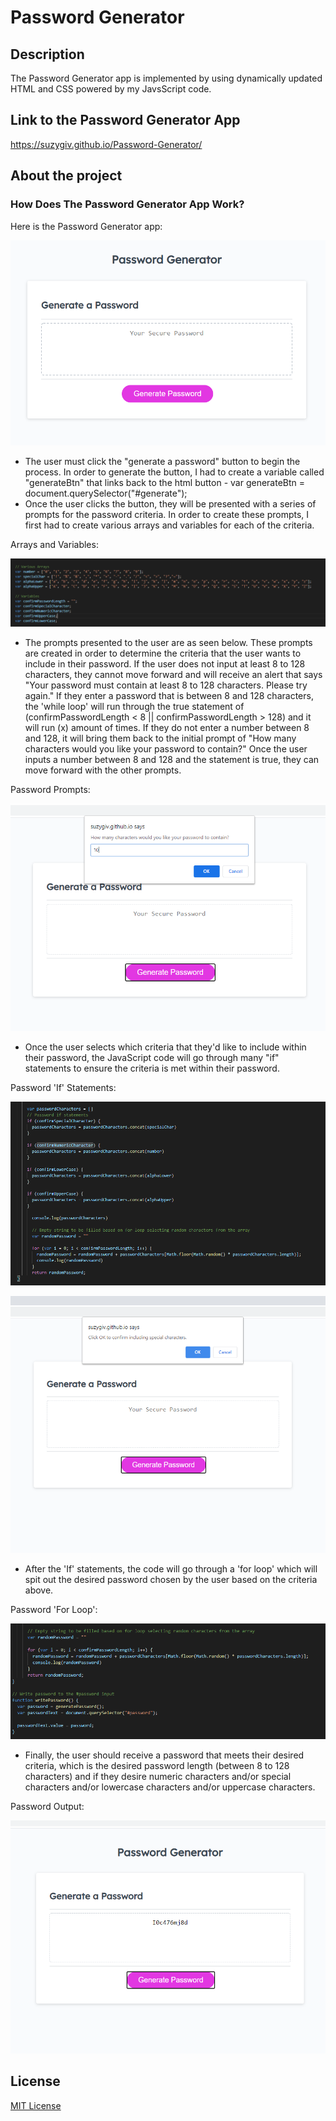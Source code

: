 # Password Generator

## Description

The Password Generator app is implemented by using dynamically updated HTML and CSS powered by my JavsScript code. 

## Link to the Password Generator App
https://suzygiv.github.io/Password-Generator/

## About the project

### How Does The Password Generator App Work?

Here is the Password Generator app:

![Password Generator screenshot](https://github.com/suzygiv/Password-Generator/blob/master/Assets/Password%20Generator%20App.PNG)

- The user must click the "generate a password" button to begin the process. In order to generate the button, I had to create a variable called "generateBtn" that links back to the html button - var generateBtn = document.querySelector("#generate");
- Once the user clicks the button, they will be presented with a series of prompts for the password criteria. In order to create these prompts, I first had to create various arrays and variables for each of the criteria. 
 
Arrays and Variables: 

![Array and Variables screenshot](https://github.com/suzygiv/Password-Generator/blob/master/Assets/Password%20Generator%20Arrays%20and%20Variables.PNG)

- The prompts presented to the user are as seen below. These prompts are created in order to determine the criteria that the user wants to include in their password. If the user does not input at least 8 to 128 characters, they cannot move forward and will receive an alert that says "Your password must contain at least 8 to 128 characters. Please try again." If they enter a password that is between 8 and 128 characters, the 'while loop' will run through the true statement of (confirmPasswordLength < 8 || confirmPasswordLength > 128) and it will run (x) amount of times. If they do not enter a number between 8 and 128, it will bring them back to the initial prompt of "How many characters would you like your password to contain?" Once the user inputs a number between 8 and 128 and the statement is true, they can move forward with the other prompts.

Password Prompts: 

![Password Prompts screenshot](https://github.com/suzygiv/Password-Generator/blob/master/Assets/Password%20Prompts.PNG)

- Once the user selects which criteria that they'd like to include within their password, the JavaScript code will go through many "if" statements to ensure the criteria is met within their password.

Password 'If' Statements: 

![Password If Statements screenshot](https://github.com/suzygiv/Password-Generator/blob/master/Assets/Password%20If%20Statements.PNG)

![Password Criteria screenshot](https://github.com/suzygiv/Password-Generator/blob/master/Assets/Password%20Criteria.PNG)

- After the 'If' statements, the code will go through a 'for loop' which will spit out the desired password chosen by the user based on the criteria above. 

Password 'For Loop': 

![Password For Loop screenshot](https://github.com/suzygiv/Password-Generator/blob/master/Assets/Password%20for%20loop.PNG)

- Finally, the user should receive a password that meets their desired criteria, which is the desired password length (between 8 to 128 characters) and if they desire numeric characters and/or special characters and/or lowercase characters and/or uppercase characters.
   
Password Output:

![Password Output screenshot](https://github.com/suzygiv/Password-Generator/blob/master/Assets/Password%20Output.PNG)


## License
[MIT License](http://opensource.org/licenses/mit-license.php)
